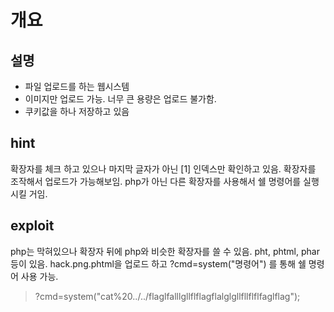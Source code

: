 # 개요
## 설명
- 파일 업로드를 하는 웹시스템
- 이미지만 업로드 가능. 너무 큰 용량은 업로드 불가함.
- 쿠키값을 하나 저장하고 있음

## hint
확장자를 체크 하고 있으나 마지막 글자가 아닌 [1] 인덱스만 확인하고 있음. 확장자를 조작해서 업로드가 가능해보임.
php가 아닌 다른 확장자를 사용해서 쉘 명령어를 실행시킬 거임.

## exploit
php는 막혀있으나 확장자 뒤에 php와 비슷한 확장자를 쓸 수 있음. pht, phtml, phar 등이 있음.
hack.png.phtml을 업로드 하고 ?cmd=system("명령어") 를 통해 쉘 명령어 사용 가능.

> ?cmd=system("cat%20../../flaglfalllgllflflagflalglgllfllflflfaglflag");
